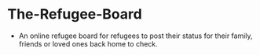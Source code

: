 # The-Refugee-Board

- An online refugee board for refugees to post their status for their family, friends or loved ones back home to check.
